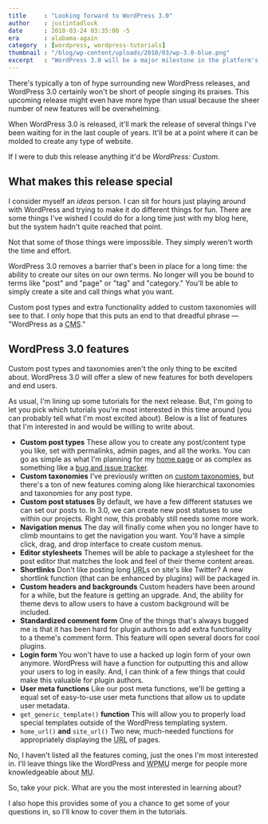 ```yaml
---
title     : "Looking forward to WordPress 3.0"
author    : justintadlock
date      : 2010-03-24 03:35:00 -5
era       : alabama-again
category  : [wordpress, wordpress-tutorials]
thumbnail : "/blog/wp-content/uploads/2010/03/wp-3.0-blue.png"
excerpt   : "WordPress 3.0 will be a major milestone in the platform's life, allowing users to mold their sites into anything they want."
---
```


There's typically a ton of hype surrounding new WordPress releases, and WordPress 3.0 certainly won't be short of people singing its praises.  This upcoming release might even have more hype than usual because the sheer number of new features will be overwhelming.

When WordPress 3.0 is released, it'll mark the release of several things I've been waiting for in the last couple of years.  It'll be at a point where it can be molded to create any type of website.

If I were to dub this release anything it'd be <em>WordPress: Custom</em>.

## What makes this release special

I consider myself an <em>ideas</em> person.  I can sit for hours just playing around with WordPress and trying to make it do different things for fun.  There are some things I've wished I could do for a long time just with my blog here, but the system hadn't quite reached that point.

Not that some of those things were impossible.  They simply weren't worth the time and effort.

WordPress 3.0 removes a barrier that's been in place for a long time:  the ability to create our sites on our own terms.  No longer will you be bound to terms like "post" and "page" or "tag" and "category."  You'll be able to simply create a site and call things what you want.

Custom post types and extra functionality added to custom taxonomies will see to that.  I only hope that this puts an end to that dreadful phrase &mdash; "WordPress as a <acronym title="Content Management System">CMS</acronym>."

## WordPress 3.0 features

Custom post types and taxonomies aren't the only thing to be excited about.  WordPress 3.0 will offer a slew of new features for both developers and end users.

As usual, I'm lining up some tutorials for the next release.  But, I'm going to let you pick which tutorials you're most interested in this time around (you can probably tell what I'm most excited about).  Below is a list of features that I'm interested in and would be willing to write about.

<ul>
	<li><strong>Custom post types</strong>
		These allow you to create any post/content type you like, set with permalinks, admin pages, and all the works.  You can go as simple as what I'm planning for my <a href="http://justintadlock.com/blog/wp-content/uploads/2010/01/future-jt-home.png" title="Future home page of JustinTadlock.com">home page</a> or as complex as something like a <a href="http://justintadlock.com/blog/wp-content/uploads/2010/03/issue-tracker.png" title="Issue tracker">bug and issue tracker</a>.</li>
	<li><strong>Custom taxonomies</strong>
		I've previously written on <a href="http://justintadlock.com/archives/2009/05/06/custom-taxonomies-in-wordpress-28" title="Custom taxonomies in WordPress 2.8">custom taxonomies</a>, but there's a ton of new features coming along like hierarchical taxonomies and taxonomies for any post type.</li>
	<li><strong>Custom post statuses</strong>
		By default, we have a few different statuses we can set our posts to.  In 3.0, we can create new post statuses to use within our projects.  Right now, this probably still needs some more work.</li>
	<li><strong>Navigation menus</strong>
		The day will finally come when you no longer have to climb mountains to get the navigation you want.  You'll have a simple click, drag, and drop interface to create custom menus.</li>
	<li><strong>Editor stylesheets</strong>
		Themes will be able to package a stylesheet for the post editor that matches the look and feel of their theme content areas.</li>
	<li><strong>Shortlinks</strong>
		Don't like posting long <acronym title="Uniform Resource Locator">URL</acronym>s on site's like Twitter? A new shortlink function (that can be enhanced by plugins) will be packaged in.</li>
	<li><strong>Custom headers and backgrounds</strong>
		Custom headers have been around for a while, but the feature is getting an upgrade.  And, the ability for theme devs to allow users to have a custom background will be included.</li>
	<li><strong>Standardized comment form</strong>
		One of the things that's always bugged me is that it has been hard for plugin authors to add extra functionality to a theme's comment form.  This feature will open several doors for cool plugins.</li>
	<li><strong>Login form</strong>
		You won't have to use a hacked up login form of your own anymore.  WordPress will have a function for outputting this and allow your users to log in easily.  And, I can think of a few things that could make this valuable for plugin authors.</li>
	<li><strong>User meta functions</strong>
		Like our post meta functions, we'll be getting a equal set of easy-to-use user meta functions that allow us to update user metadata.</li>
	<li><code>get_generic_template()</code> <strong>function</strong>
		This will allow you to properly load special templates outside of the WordPress templating system.</li>
	<li><code>home_url()</code> <strong>and</strong> <code>site_url()</code>
		Two new, much-needed functions for appropriately displaying the <acronym title="Uniform Resource Locator">URL</acronym> of pages.</li>
</ul>

No, I haven't listed all the features coming, just the ones I'm most interested in.  I'll leave things like the WordPress and <acronym title="WordPress Multi-user">WPMU</acronym> merge for people more knowledgeable about <acronym title="Multi-user">MU</acronym>.

So, take your pick.  What are you the most interested in learning about?

I also hope this provides some of you a chance to get some of your questions in, so I'll know to cover them in the tutorials.
